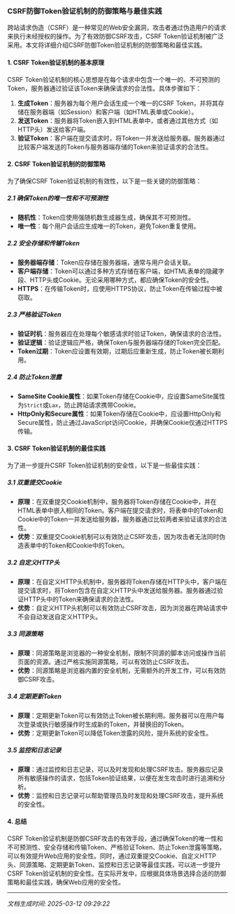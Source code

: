 ### CSRF防御Token验证机制的防御策略与最佳实践

跨站请求伪造（CSRF）是一种常见的Web安全漏洞，攻击者通过伪造用户的请求来执行未经授权的操作。为了有效防御CSRF攻击，CSRF Token验证机制被广泛采用。本文将详细介绍CSRF防御Token验证机制的防御策略和最佳实践。

#### 1. CSRF Token验证机制的基本原理

CSRF Token验证机制的核心思想是在每个请求中包含一个唯一的、不可预测的Token，服务器通过验证该Token来确保请求的合法性。具体步骤如下：

1. **生成Token**：服务器为每个用户会话生成一个唯一的CSRF Token，并将其存储在服务器端（如Session）和客户端（如HTML表单或Cookie）。
2. **发送Token**：服务器将Token嵌入到HTML表单中，或者通过其他方式（如HTTP头）发送给客户端。
3. **验证Token**：客户端在提交请求时，将Token一并发送给服务器。服务器通过比较客户端发送的Token与服务器端存储的Token来验证请求的合法性。

#### 2. CSRF Token验证机制的防御策略

为了确保CSRF Token验证机制的有效性，以下是一些关键的防御策略：

##### 2.1 确保Token的唯一性和不可预测性

- **随机性**：Token应使用强随机数生成器生成，确保其不可预测性。
- **唯一性**：每个用户会话应生成唯一的Token，避免Token重复使用。

##### 2.2 安全存储和传输Token

- **服务器端存储**：Token应存储在服务器端，通常与用户会话关联。
- **客户端存储**：Token可以通过多种方式存储在客户端，如HTML表单的隐藏字段、HTTP头或Cookie。无论采用哪种方式，都应确保Token的安全性。
- **HTTPS**：在传输Token时，应使用HTTPS协议，防止Token在传输过程中被窃取。

##### 2.3 严格验证Token

- **验证时机**：服务器应在处理每个敏感请求时验证Token，确保请求的合法性。
- **验证逻辑**：验证逻辑应严格，确保Token与服务器端存储的Token完全匹配。
- **Token过期**：Token应设置有效期，过期后应重新生成，防止Token被长期利用。

##### 2.4 防止Token泄露

- **SameSite Cookie属性**：如果Token存储在Cookie中，应设置SameSite属性为`Strict`或`Lax`，防止跨站请求携带Cookie。
- **HttpOnly和Secure属性**：如果Token存储在Cookie中，应设置HttpOnly和Secure属性，防止通过JavaScript访问Cookie，并确保Cookie仅通过HTTPS传输。

#### 3. CSRF Token验证机制的最佳实践

为了进一步提升CSRF Token验证机制的安全性，以下是一些最佳实践：

##### 3.1 双重提交Cookie

- **原理**：在双重提交Cookie机制中，服务器将Token存储在Cookie中，并在HTML表单中嵌入相同的Token。客户端在提交请求时，将表单中的Token和Cookie中的Token一并发送给服务器，服务器通过比较两者来验证请求的合法性。
- **优势**：双重提交Cookie机制可以有效防止CSRF攻击，因为攻击者无法同时伪造表单中的Token和Cookie中的Token。

##### 3.2 自定义HTTP头

- **原理**：在自定义HTTP头机制中，服务器将Token存储在HTTP头中，客户端在提交请求时，将Token包含在自定义HTTP头中发送给服务器。服务器通过验证HTTP头中的Token来确保请求的合法性。
- **优势**：自定义HTTP头机制可以有效防止CSRF攻击，因为浏览器在跨站请求中不会自动发送自定义HTTP头。

##### 3.3 同源策略

- **原理**：同源策略是浏览器的一种安全机制，限制不同源的脚本访问或操作当前页面的资源。通过严格实施同源策略，可以有效防止CSRF攻击。
- **优势**：同源策略是浏览器内置的安全机制，无需额外的开发工作，可以有效防御CSRF攻击。

##### 3.4 定期更新Token

- **原理**：定期更新Token可以有效防止Token被长期利用。服务器可以在用户每次登录或执行敏感操作时生成新的Token，并替换旧的Token。
- **优势**：定期更新Token可以降低Token泄露的风险，提升系统的安全性。

##### 3.5 监控和日志记录

- **原理**：通过监控和日志记录，可以及时发现和处理CSRF攻击。服务器应记录所有敏感操作的请求，包括Token验证结果，以便在发生攻击时进行追溯和分析。
- **优势**：监控和日志记录可以帮助管理员及时发现和处理CSRF攻击，提升系统的安全性。

#### 4. 总结

CSRF Token验证机制是防御CSRF攻击的有效手段，通过确保Token的唯一性和不可预测性、安全存储和传输Token、严格验证Token、防止Token泄露等策略，可以有效提升Web应用的安全性。同时，通过双重提交Cookie、自定义HTTP头、同源策略、定期更新Token、监控和日志记录等最佳实践，可以进一步提升CSRF Token验证机制的安全性。在实际开发中，应根据具体场景选择合适的防御策略和最佳实践，确保Web应用的安全性。

---

*文档生成时间: 2025-03-12 09:29:22*





















